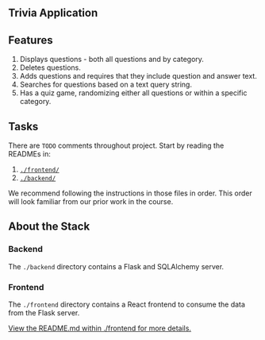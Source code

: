 ## Trivia Application

## Features

1. Displays questions - both all questions and by category.
2. Deletes questions.
3. Adds questions and requires that they include question and answer text.
4. Searches for questions based on a text query string.
5. Has a quiz game, randomizing either all questions or within a specific category.

## Tasks

There are `TODO` comments throughout project. Start by reading the READMEs in:

1. [`./frontend/`](./frontend/README.md)
2. [`./backend/`](./backend/README.md)

We recommend following the instructions in those files in order. This order will look familiar from our prior work in the course.

## About the Stack

### Backend

The `./backend` directory contains a Flask and SQLAlchemy server.

### Frontend

The `./frontend` directory contains a React frontend to consume the data from the Flask server.

[View the README.md within ./frontend for more details.](./frontend/README.md)
